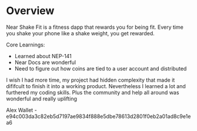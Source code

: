 # Overview

Near Shake Fit is a fitness dapp that rewards you for being fit. Every time you shake your phone like a shake weight, you get rewarded.

Core Learnings:
- Learned about NEP-141
- Near Docs are wonderful
- Need to figure out how coins are tied to a user account and distributed

I wish I had more time, my project had hidden complexity that made it dififcult to finish it into a working product. Nevertheless I learned a lot and furthered my coding skills. Plus the community and help all around was wonderful and really uplifting

Alex Wallet - e94c003da3c82eb5d7197ae9834f888e5dbe78613d2801f0eb2a01ad8c9e1ea6
